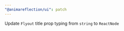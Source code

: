 ```yaml
---
"@animareflection/ui": patch
---
```


Update `Flyout` title prop typing from `string` to `ReactNode`
